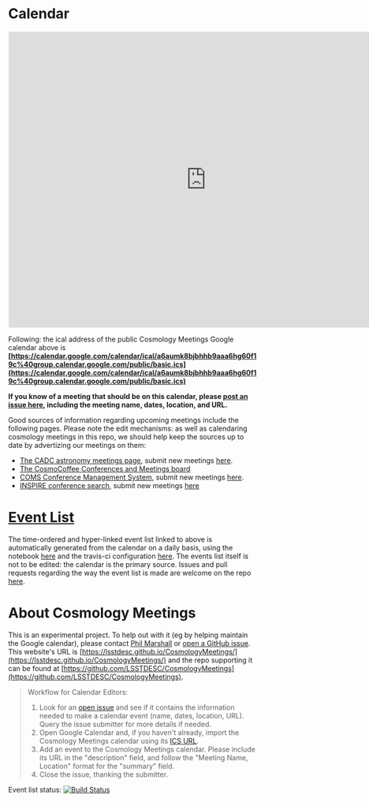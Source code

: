 # Calendar

<iframe src="https://calendar.google.com/calendar/embed?showTitle=0&showPrint=0&showAgenda=0&height=600&wkst=2&bgcolor=%23FBFAF7&src=a6aumk8bjbhhb9aaa6hg60f19c%40group.calendar.google.com&color=%23711616&ctz=America%2FLos_Angeles" style="border:solid 1px #fbfaf7" width="800" height="600" frameborder="0" scrolling="no">
</iframe>

Following: the ical address of the public Cosmology Meetings Google calendar above is **[https://calendar.google.com/calendar/ical/a6aumk8bjbhhb9aaa6hg60f19c%40group.calendar.google.com/public/basic.ics](https://calendar.google.com/calendar/ical/a6aumk8bjbhhb9aaa6hg60f19c%40group.calendar.google.com/public/basic.ics)**

**If you know of a meeting that should be on this calendar, please [post an issue here](https://github.com/LSSTDESC/CosmologyMeetings/issues/new?body=@drphilmarshall&title=New%20Meeting%3A%20<insert%20title%20here>), including the meeting name, dates, location, and URL.**

Good sources of information regarding upcoming meetings include the following pages. Please note the edit mechanisms: as well as calendaring cosmology meetings in this repo, we should help keep the sources up to date by advertizing our meetings on them: 
- [The CADC astronomy meetings page](http://www.cadc-ccda.hia-iha.nrc-cnrc.gc.ca/en/meetings/index.html), submit new meetings [here](http://www.cadc-ccda.hia-iha.nrc-cnrc.gc.ca/en/meetings/editMeetings.html?action=new&title=Submit%20New%20Meeting).
- [The CosmoCoffee Conferences and Meetings board](https://cosmocoffee.info/viewforum.php?f=9&sid=9012d22ae1c9763186260cbf4daba5d8)
- [COMS Conference Management System](https://www.conference-service.com/conferences/gravitation-and-cosmology.html), submit new meetings [here](https://www.conference-service.com/auxiliary/submit.html).
- [INSPIRE conference search](http://inspirehep.net/search?ln=en&cc=Conferences&p=Cosmology&action_search=Search&sf=conferencestartdate&so=d), submit new meetings [here](http://inspirehep.net/submit?doctype=CONFSUBMIT&act=SBI&comboCONFSUBMIT=CONF)


# [Event List](https://github.com/LSSTDESC/CosmologyMeetings/blob/auto/EVENTS.md)

The time-ordered and hyper-linked event list linked to above is automatically generated from the calendar on a daily basis, using the notebook [here](https://github.com/LSSTDESC/CosmologyMeetings/blob/master/MakeEventList.ipynb) and the travis-ci configuration [here](https://github.com/LSSTDESC/CosmologyMeetings/blob/master/.travis.yml). The events list itself is not to be edited: the calendar is the primary source. Issues and pull requests regarding the way the event list is made are welcome on the repo [here](https://github.com/LSSTDESC/CosmologyMeetings). 

# About Cosmology Meetings

This is an experimental project. To help out with it (eg by helping maintain the Google calendar), please contact [Phil Marshall](pjm@slac.stanford.edu) or [open a GitHub issue](https://github.com/LSSTDESC/CosmologyMeetings/issues). This website's URL is [https://lsstdesc.github.io/CosmologyMeetings/](https://lsstdesc.github.io/CosmologyMeetings/) and the repo supporting it can be found at [https://github.com/LSSTDESC/CosmologyMeetings](https://github.com/LSSTDESC/CosmologyMeetings). 

> Workflow for Calendar Editors: 
> 1. Look for an [open issue](https://github.com/LSSTDESC/CosmologyMeetings/issues) and see if it contains the information needed to make a calendar event (name, dates, location, URL). Query the issue submitter for more details if needed.  
> 2. Open Google Calendar and, if you haven't already, import the Cosmology Meetings calendar using its [ICS URL](https://calendar.google.com/calendar/ical/a6aumk8bjbhhb9aaa6hg60f19c%40group.calendar.google.com/public/basic.ics).  
> 3. Add an event to the Cosmology Meetings calendar. Please include its URL in the "description" field, and follow the "Meeting Name, Location" format for the "summary" field.
> 4. Close the issue, thanking the submitter.

Event list status: [![Build Status](https://travis-ci.org/LSSTDESC/CosmologyMeetings.svg?branch=master)](https://travis-ci.org/LSSTDESC/CosmologyMeetings)
